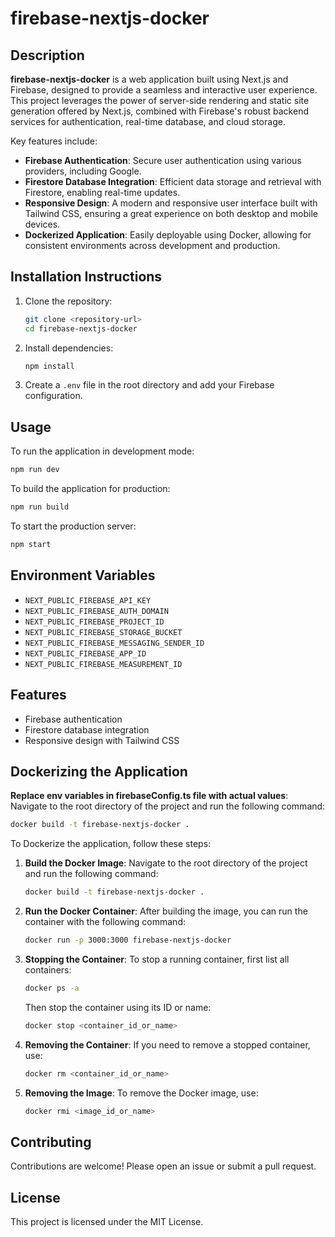 # firebase-nextjs-docker

## Description
**firebase-nextjs-docker** is a web application built using Next.js and Firebase, designed to provide a seamless and interactive user experience. This project leverages the power of server-side rendering and static site generation offered by Next.js, combined with Firebase's robust backend services for authentication, real-time database, and cloud storage.

Key features include:
- **Firebase Authentication**: Secure user authentication using various providers, including Google.
- **Firestore Database Integration**: Efficient data storage and retrieval with Firestore, enabling real-time updates.
- **Responsive Design**: A modern and responsive user interface built with Tailwind CSS, ensuring a great experience on both desktop and mobile devices.
- **Dockerized Application**: Easily deployable using Docker, allowing for consistent environments across development and production.

## Installation Instructions
1. Clone the repository:
   ```bash
   git clone <repository-url>
   cd firebase-nextjs-docker
   ```

2. Install dependencies:
   ```bash
   npm install
   ```

3. Create a `.env` file in the root directory and add your Firebase configuration.

## Usage
To run the application in development mode:
```bash
npm run dev
```

To build the application for production:
```bash
npm run build
```

To start the production server:
```bash
npm start
```

## Environment Variables
- `NEXT_PUBLIC_FIREBASE_API_KEY`
- `NEXT_PUBLIC_FIREBASE_AUTH_DOMAIN`
- `NEXT_PUBLIC_FIREBASE_PROJECT_ID`
- `NEXT_PUBLIC_FIREBASE_STORAGE_BUCKET`
- `NEXT_PUBLIC_FIREBASE_MESSAGING_SENDER_ID`
- `NEXT_PUBLIC_FIREBASE_APP_ID`
- `NEXT_PUBLIC_FIREBASE_MEASUREMENT_ID`

## Features
- Firebase authentication
- Firestore database integration
- Responsive design with Tailwind CSS

## Dockerizing the Application

**Replace env variables in firebaseConfig.ts file with actual values**:
   Navigate to the root directory of the project and run the following command:
   ```bash
   docker build -t firebase-nextjs-docker .
   ```

To Dockerize the application, follow these steps:

1. **Build the Docker Image**:
   Navigate to the root directory of the project and run the following command:
   ```bash
   docker build -t firebase-nextjs-docker .
   ```

2. **Run the Docker Container**:
   After building the image, you can run the container with the following command:
   ```bash
   docker run -p 3000:3000 firebase-nextjs-docker
   ```

3. **Stopping the Container**:
   To stop a running container, first list all containers:
   ```bash
   docker ps -a
   ```
   Then stop the container using its ID or name:
   ```bash
   docker stop <container_id_or_name>
   ```

4. **Removing the Container**:
   If you need to remove a stopped container, use:
   ```bash
   docker rm <container_id_or_name>
   ```

5. **Removing the Image**:
   To remove the Docker image, use:
   ```bash
   docker rmi <image_id_or_name>
   ```

## Contributing
Contributions are welcome! Please open an issue or submit a pull request.

## License
This project is licensed under the MIT License.
